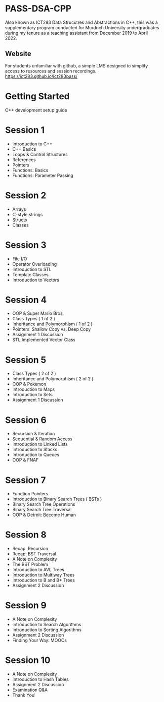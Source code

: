 # PASS-DSA-CPP
  Also known as ICT283 Data Strucutres and Abstractions in C++, this was a supplementary program conducted for Murdoch University undergraduates during my tenure as a teaching assistant from December 2019 to April 2022.  

## Website 
For students unfamiliar with github, a simple LMS designed to simplify access to resources and session recordings.
https://ict283.github.io/ict283pass/

# Getting Started
C++ development setup guide

# Session 1
- Introduction to C++
- C++ Basics
- Loops & Control Structures
- References
- Pointers
- Functions: Basics
- Functions: Parameter Passing

# Session 2
- Arrays
- C-style strings
- Structs
- Classes

# Session 3
- File I/O
- Operator Overloading
- Introduction to STL
- Template Classes
- Introduction to Vectors

# Session 4
- OOP & Super Mario Bros.
- Class Types ( 1 of 2 )
- Inheritance and Polymorphism ( 1 of 2 )
- Pointers: Shallow Copy vs. Deep Copy
- Assignment 1 Discussion
- STL Implemented Vector Class

# Session 5
- Class Types ( 2 of 2 )
- Inheritance and Polymorphism ( 2 of 2 )
- OOP & Pokemon
- Introduction to Maps
- Introduction to Sets
- Assignment 1 Discussion

# Session 6
- Recursion & Iteration
- Sequential & Random Access
- Introduction to Linked Lists
- Introduction to Stacks
- Introduction to Queues
- OOP & FNAF

# Session 7
- Function Pointers
- Introduction to Binary Search Trees ( BSTs )
- Binary Search Tree Operations
- Binary Search Tree Traversal
- OOP & Detroit: Become Human

# Session 8
- Recap: Recursion
- Recap: BST Traversal
- A Note on Complexity
- The BST Problem
- Introduction to AVL Trees
- Introduction to Multiway Trees
- Introduction to B and B+ Trees
- Assignment 2 Discussion

# Session 9
- A Note on Complexity
- Introduction to Search Algorithms
- Introduction to Sorting Algorithms
- Assignment 2 Discussion
- Finding Your Way: MOOCs

# Session 10
- A Note on Complexity
- Introduction to Hash Tables
- Assignment 2 Discussion
- Examination Q&A
- Thank You!
